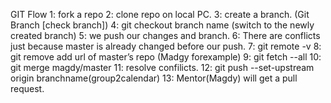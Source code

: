 GIT Flow
1: fork a repo
2: clone repo on local PC. 
3: create a branch. (Git Branch [check branch])
4: git checkout branch name (switch to the newly created branch)
5: we push our changes and branch. 
6: There are conflicts just because master is already changed before our push. 
7: git remote -v 
8: git remove add url of master’s repo (Madgy forexample)
9: git fetch --all 
10: git merge magdy/master
11: resolve confilicts.
12: git push --set-upstream origin branchname(group2calendar)
13: Mentor(Magdy) will get a pull request. 
